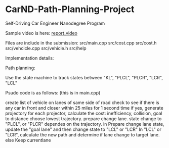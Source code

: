 # CarND-Path-Planning-Project
Self-Driving Car Engineer Nanodegree Program

Sample video is here: [report_video](./report_good.mov)

Files are include in the submission:
  src/main.cpp
  src/cost.cpp
  src/cost.h
  src/vehcicle.cpp
  src/vehicle.h
  src/help


Implementation details:

Path planning:

Use the state machine to track states between "KL", "PLCL", "PLCR", "LCR", "LCL"

Psudo code is as follows: (this is in main.cpp)

create list of vehicle on lanes of same side of road
check to see if there is any car in front and closer within 25 miles for 1 second time
if yes, generate projectory
for each projector, calculate the cost: inefficiency, collision, goal to distance
choose lowest trajectory. prepare change lane.
state change to "PLCL", or "PLCR" dependes on the trajectory.
in Prepare change lane state, update the "goal lane" and then change state to "LCL" or "LCR"
In "LCL" or "LCR", calculate the new path and determine if lane change to target lane.
else
Keep currentlane
 
